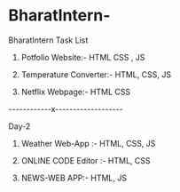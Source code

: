 # BharatIntern-
BharatIntern Task List

1) Potfolio Website:- HTML CSS , JS 

2) Temperature Converter:- HTML, CSS, JS 

3) Netflix Webpage:- HTML CSS

------------x-------------------

Day-2 

1) Weather Web-App :- HTML, CSS, JS 

2) ONLINE CODE Editor :- HTML, CSS

3) NEWS-WEB APP:- HTML, JS 
